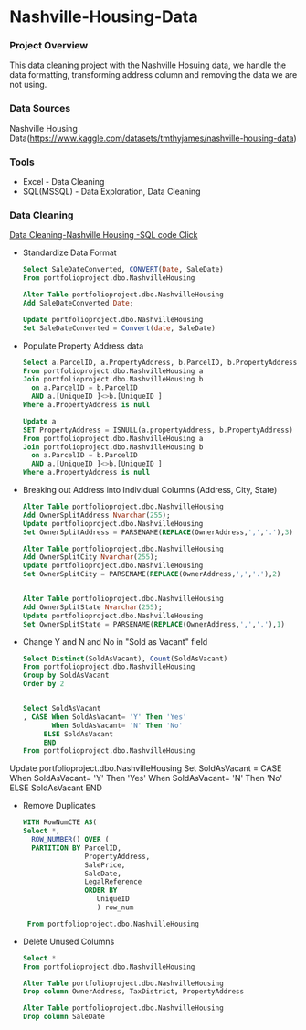 # Nashville-Housing-Data

### Project Overview
 
This data cleaning project with the Nashville Hosuing data, we handle the data formatting, transforming address column and removing the data we are not using.

### Data Sources

Nashville Housing Data(https://www.kaggle.com/datasets/tmthyjames/nashville-housing-data)

### Tools

- Excel - Data Cleaning
- SQL(MSSQL) - Data Exploration, Data Cleaning

### Data Cleaning

[Data Cleaning-Nashville Housing -SQL code Click](https://github.com/MingyuTheAnalyst/Nashville-Housing-Data/blob/main/NashvilleHousingSQL.sql)

- Standardize Data Format

  ```sql
  Select SaleDateConverted, CONVERT(Date, SaleDate)
  From portfolioproject.dbo.NashvilleHousing
  
  Alter Table portfolioproject.dbo.NashvilleHousing
  Add SaleDateConverted Date;
  
  Update portfolioproject.dbo.NashvilleHousing
  Set SaleDateConverted = Convert(date, SaleDate)
  ```

  
- Populate Property Address data

  ```sql
  Select a.ParcelID, a.PropertyAddress, b.ParcelID, b.PropertyAddress, ISNULL(a.propertyAddress, b.PropertyAddress)
  From portfolioproject.dbo.NashvilleHousing a
  Join portfolioproject.dbo.NashvilleHousing b
  	on a.ParcelID = b.ParcelID
  	AND a.[UniqueID ]<>b.[UniqueID ]
  Where a.PropertyAddress is null
  
  Update a
  SET PropertyAddress = ISNULL(a.propertyAddress, b.PropertyAddress)
  From portfolioproject.dbo.NashvilleHousing a
  Join portfolioproject.dbo.NashvilleHousing b
  	on a.ParcelID = b.ParcelID
  	AND a.[UniqueID ]<>b.[UniqueID ]
  Where a.PropertyAddress is null
  ```
  
- Breaking out Address into Individual Columns (Address, City, State)

  ```sql
  Alter Table portfolioproject.dbo.NashvilleHousing
  Add OwnerSplitAddress Nvarchar(255);
  Update portfolioproject.dbo.NashvilleHousing
  Set OwnerSplitAddress = PARSENAME(REPLACE(OwnerAddress,',','.'),3)
  
  Alter Table portfolioproject.dbo.NashvilleHousing
  Add OwnerSplitCity Nvarchar(255);
  Update portfolioproject.dbo.NashvilleHousing
  Set OwnerSplitCity = PARSENAME(REPLACE(OwnerAddress,',','.'),2)
  
  
  Alter Table portfolioproject.dbo.NashvilleHousing
  Add OwnerSplitState Nvarchar(255);
  Update portfolioproject.dbo.NashvilleHousing
  Set OwnerSplitState = PARSENAME(REPLACE(OwnerAddress,',','.'),1)
  ```
 
- Change Y and N and No in "Sold as Vacant" field

  ```sql
  Select Distinct(SoldAsVacant), Count(SoldAsVacant)
  From portfolioproject.dbo.NashvilleHousing
  Group by SoldAsVacant
  Order by 2
  
  
  Select SoldAsVacant
  , CASE When SoldAsVacant= 'Y' Then 'Yes'
         When SoldAsVacant= 'N' Then 'No'
  	   ELSE SoldAsVacant
  	   END
  From portfolioproject.dbo.NashvilleHousing
  ```

Update portfolioproject.dbo.NashvilleHousing
Set SoldAsVacant = CASE When SoldAsVacant= 'Y' Then 'Yes'
       When SoldAsVacant= 'N' Then 'No'
	   ELSE SoldAsVacant
	   END
  
- Remove Duplicates
  
  ```sql
  WITH RowNumCTE AS(
  Select *,
 	ROW_NUMBER() OVER (
 	PARTITION BY ParcelID,
				 PropertyAddress,
				 SalePrice,
				 SaleDate,
				 LegalReference
				 ORDER BY
					UniqueID
					) row_num

   From portfolioproject.dbo.NashvilleHousing
  ```

- Delete Unused Columns
  
  ```sql
  Select *
  From portfolioproject.dbo.NashvilleHousing
  
  Alter Table portfolioproject.dbo.NashvilleHousing
  Drop column OwnerAddress, TaxDistrict, PropertyAddress
  
  Alter Table portfolioproject.dbo.NashvilleHousing
  Drop column SaleDate
  ```
